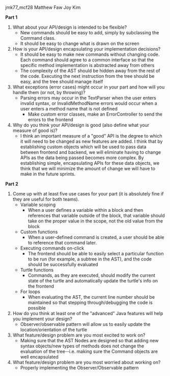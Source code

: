 


jmk77_mcf28
Matthew Faw
Joy Kim

**Part 1**

 1. What about your API/design is intended to be flexible?
	 - New commands should be easy to add, simply by subclassing the Command class.
	 - It should be easy to change what is drawn on the screen
 2. How is your API/design encapsulating your implementation decisions?
	 -  It should be easy to make new commands without changing code.  Each command should agree to a common interface so that the specific method implementation is abstracted away from others
	 - The complexity of the AST should be hidden away from the rest of the code. Executing the next instruction from the tree should be easy, and the tree should manage itself
 3. What exceptions (error cases) might occur in your part and how will you handle them (or not, by throwing)?
	 - Parsing errors may occur in the TextParser when the user enters invalid syntax, or InvalidMethodName errors would occur when a user enters a method name that is not defined
		 - Make custom error classes, make an ErrorController to send the errors to the frontend
 4. Why do you think your API/design is good (also define what your measure of good is)?
	 - I think an important measure of a "good" API is the degree to which it will need to be changed as new features are added.  I think that by establishing custom objects which will be used to pass data between frontend and backend, we will eliminate having to change APIs as the data being passed becomes more complex.  By establishing simple, encapsulating APIs for these data objects, we think that we will minimize the amount of change we will have to make in the future sprints.


**Part 2**

 1.  Come up with at least five use cases for your part (it is absolutely fine if they are useful for both teams).
	 - Variable scoping
		 - When a user defines a variable within a block and then references that variable outside of the block, that variable should take on the proper value in the scope, not the old value from the block
	 - Custom functions
		 - When a user-defined command is created, a user should be able to reference that command later.  
	 - Executing commands on-click
		 - The frontend should be able to easily select a particular function to be run (for example, a subtree in the AST), and the code should be successfully evaluated
	 - Turtle functions
		 - Commands, as they are executed, should modify the current state of the turtle and automatically update the turtle's info on the frontend
	 - For loops
		 - When evaluating the AST, the current line number should be maintained so that stepping through/debugging the code is possible 
 2. How do you think at least one of the "advanced" Java features will help you implement your design?
	 - Observer/observable pattern will allow us to easily update the location/orientation of the turtle
 3. What feature/design problem are you most excited to work on?
	 - Making sure that the AST Nodes are designed so that adding new syntax objects/new types of methods does not change the evaluation of the tree--i.e. making sure the Command objects are well encapsulated 
 4. What feature/design problem are you most worried about working on?
	 - Properly implementing the Observer/Observable pattern


